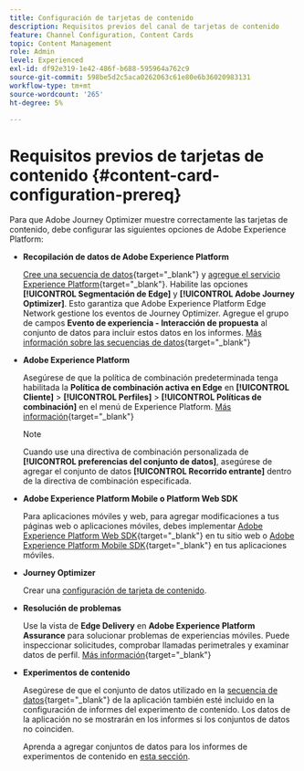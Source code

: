 ```yaml
---
title: Configuración de tarjetas de contenido
description: Requisitos previos del canal de tarjetas de contenido
feature: Channel Configuration, Content Cards
topic: Content Management
role: Admin
level: Experienced
exl-id: df92e319-1e42-486f-b688-595964a762c9
source-git-commit: 598be5d2c5aca0262063c61e80e6b36020983131
workflow-type: tm+mt
source-wordcount: '265'
ht-degree: 5%

---
```


# Requisitos previos de tarjetas de contenido {#content-card-configuration-prereq}

Para que Adobe Journey Optimizer muestre correctamente las tarjetas de contenido, debe configurar las siguientes opciones de Adobe Experience Platform:

* **Recopilación de datos de Adobe Experience Platform**

  [Cree una secuencia de datos](https://experienceleague.adobe.com/es/docs/experience-platform/datastreams/configure){target="_blank"} y [agregue el servicio Experience Platform](https://experienceleague.adobe.com/es/docs/experience-platform/datastreams/configure#aep){target="_blank"}. Habilite las opciones **[!UICONTROL Segmentación de Edge]** y **[!UICONTROL Adobe Journey Optimizer]**. Esto garantiza que Adobe Experience Platform Edge Network gestione los eventos de Journey Optimizer.
Agregue el grupo de campos **Evento de experiencia - Interacción de propuesta** al conjunto de datos para incluir estos datos en los informes. [Más información sobre las secuencias de datos](https://experienceleague.adobe.com/es/docs/experience-platform/datastreams/configure){target="_blank"}

* **Adobe Experience Platform**

  Asegúrese de que la política de combinación predeterminada tenga habilitada la **Política de combinación activa en Edge** en **[!UICONTROL Cliente]** > **[!UICONTROL Perfiles]** > **[!UICONTROL Políticas de combinación]** en el menú de Experience Platform. [Más información](https://experienceleague.adobe.com/docs/experience-platform/profile/merge-policies/ui-guide.html?lang=es#configure){target="_blank"}

  >[!NOTE]
  >
  >Cuando use una directiva de combinación personalizada de **[!UICONTROL preferencias del conjunto de datos]**, asegúrese de agregar el conjunto de datos **[!UICONTROL Recorrido entrante]** dentro de la directiva de combinación especificada.

* **Adobe Experience Platform Mobile o Platform Web SDK**

  Para aplicaciones móviles y web, para agregar modificaciones a tus páginas web o aplicaciones móviles, debes implementar [Adobe Experience Platform Web SDK](https://experienceleague.adobe.com/es/docs/platform-learn/implement-web-sdk/overview){target="_blank"} en tu sitio web o [Adobe Experience Platform Mobile SDK](https://developer.adobe.com/client-sdks/home/){target="_blank"} en tus aplicaciones móviles.

* **Journey Optimizer**

  Crear una [configuración de tarjeta de contenido](#content-card-configuration).

* **Resolución de problemas**

  Use la vista de **Edge Delivery** en **Adobe Experience Platform Assurance** para solucionar problemas de experiencias móviles. Puede inspeccionar solicitudes, comprobar llamadas perimetrales y examinar datos de perfil. [Más información](https://experienceleague.adobe.com/es/docs/experience-platform/assurance/view/edge-delivery){target="_blank"}

* **Experimentos de contenido**

  Asegúrese de que el conjunto de datos utilizado en la [secuencia de datos](https://experienceleague.adobe.com/es/docs/experience-platform/datastreams/overview#_blank){target="_blank"} de la aplicación también esté incluido en la configuración de informes del experimento de contenido. Los datos de la aplicación no se mostrarán en los informes si los conjuntos de datos no coinciden.

  Aprenda a agregar conjuntos de datos para los informes de experimentos de contenido en [esta sección](../reports/reporting-configuration.md).
